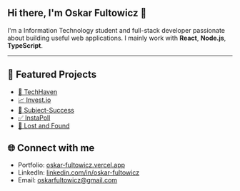 ## Hi there, I'm Oskar Fultowicz 👋
I'm a Information Technology student and full-stack developer passionate about building useful web applications. I mainly work with **React**, **Node.js**, **TypeScript**.

---

## 🧪 Featured Projects
- [🛒 TechHaven](https://github.com/synonim789/tech-haven)
- [📈 Invest.io](https://github.com/synonim789/invest-io)
- [📝 Subject-Success](https://github.com/synonim789/subject-success-frontend)
- [✅ InstaPoll](https://github.com/synonim789/instapoll)
- [📌 Lost and Found](https://github.com/synonim789/lost-and-found)

## 🌐 Connect with me
- Portfolio: [oskar-fultowicz.vercel.app](https://oskar-fultowicz.vercel.app)
- LinkedIn: [linkedin.com/in/oskar-fultowicz](https://www.linkedin.com/in/oskar-fultowicz)
- Email: oskarfultowicz@gmail.com
